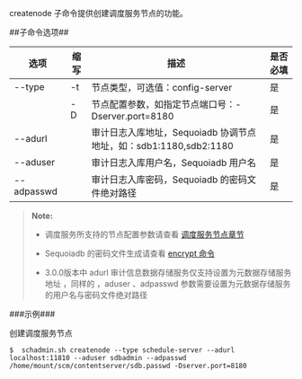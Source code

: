 createnode 子命令提供创建调度服务节点的功能。

##子命令选项##

|选项       |缩写 |描述                                                   |是否必填|
|-----------|-----|---------------------------------------------------- |--------|
|--type     |-t   |节点类型，可选值：config-server                        |是      |
|           |-D   |节点配置参数，如指定节点端口号：-Dserver.port=8180       |是|
|--adurl    |     |审计日志入库地址，Sequoiadb 协调节点地址，如：sdb1:1180,sdb2:1180							|是|
|--aduser   |     |审计日志入库用户名，Sequoiadb 用户名|是|
|--adpasswd |     |审计日志入库密码，Sequoiadb 的密码文件绝对路径|是|


>  **Note:**
>
>  * 调度服务所支持的节点配置参数请查看 [调度服务节点章节][schedule_config]
>
>  * Sequoiadb 的密码文件生成请查看 [encrypt 命令][encrypt_tool]
>
>  * 3.0.0版本中 adurl 审计信息数据存储服务仅支持设置为元数据存储服务地址 ，同样的 ，aduser 、adpasswd 参数需要设置为元数据存储服务的用户名与密码文件绝对路径

###示例###

创建调度服务节点

   ```lang-javascript
   $  schadmin.sh createnode --type schedule-server --adurl localhost:11810 --aduser sdbadmin --adpasswd /home/mount/scm/contentserver/sdb.passwd -Dserver.port=8180 
   ```

[schedule_config]:Maintainance/Node_Config/schedule.md
[encrypt_tool]:Maintainance/Tools/Scmadmin/encrypt.md